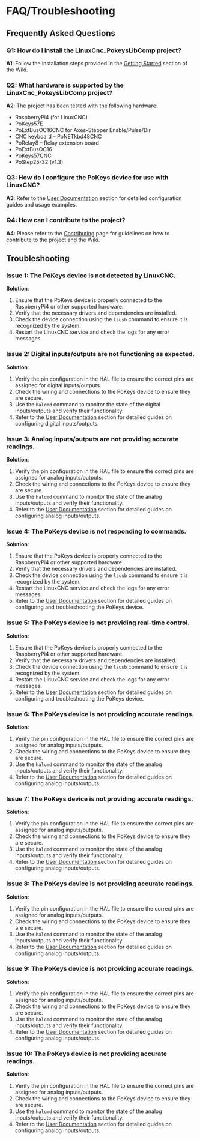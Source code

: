# FAQ/Troubleshooting

## Frequently Asked Questions

### Q1: How do I install the LinuxCnc_PokeysLibComp project?

**A1**: Follow the installation steps provided in the [Getting Started](Getting_Started.md) section of the Wiki.

### Q2: What hardware is supported by the LinuxCnc_PokeysLibComp project?

**A2**: The project has been tested with the following hardware:
- RaspberryPi4 (for LinuxCNC)
- PoKeys57E
- PoExtBusOC16CNC for Axes-Stepper Enable/Pulse/Dir
- CNC keyboard – PoNETkbd48CNC
- PoRelay8 – Relay extension board
- PoExtBusOC16
- PoKeys57CNC
- PoStep25-32 (v1.3)

### Q3: How do I configure the PoKeys device for use with LinuxCNC?

**A3**: Refer to the [User Documentation](User_Documentation.md) section for detailed configuration guides and usage examples.

### Q4: How can I contribute to the project?

**A4**: Please refer to the [Contributing](../CONTRIBUTING.md) page for guidelines on how to contribute to the project and the Wiki.

## Troubleshooting

### Issue 1: The PoKeys device is not detected by LinuxCNC.

**Solution**:
1. Ensure that the PoKeys device is properly connected to the RaspberryPi4 or other supported hardware.
2. Verify that the necessary drivers and dependencies are installed.
3. Check the device connection using the `lsusb` command to ensure it is recognized by the system.
4. Restart the LinuxCNC service and check the logs for any error messages.

### Issue 2: Digital inputs/outputs are not functioning as expected.

**Solution**:
1. Verify the pin configuration in the HAL file to ensure the correct pins are assigned for digital inputs/outputs.
2. Check the wiring and connections to the PoKeys device to ensure they are secure.
3. Use the `halcmd` command to monitor the state of the digital inputs/outputs and verify their functionality.
4. Refer to the [User Documentation](User_Documentation.md) section for detailed guides on configuring digital inputs/outputs.

### Issue 3: Analog inputs/outputs are not providing accurate readings.

**Solution**:
1. Verify the pin configuration in the HAL file to ensure the correct pins are assigned for analog inputs/outputs.
2. Check the wiring and connections to the PoKeys device to ensure they are secure.
3. Use the `halcmd` command to monitor the state of the analog inputs/outputs and verify their functionality.
4. Refer to the [User Documentation](User_Documentation.md) section for detailed guides on configuring analog inputs/outputs.

### Issue 4: The PoKeys device is not responding to commands.

**Solution**:
1. Ensure that the PoKeys device is properly connected to the RaspberryPi4 or other supported hardware.
2. Verify that the necessary drivers and dependencies are installed.
3. Check the device connection using the `lsusb` command to ensure it is recognized by the system.
4. Restart the LinuxCNC service and check the logs for any error messages.
5. Refer to the [User Documentation](User_Documentation.md) section for detailed guides on configuring and troubleshooting the PoKeys device.

### Issue 5: The PoKeys device is not providing real-time control.

**Solution**:
1. Ensure that the PoKeys device is properly connected to the RaspberryPi4 or other supported hardware.
2. Verify that the necessary drivers and dependencies are installed.
3. Check the device connection using the `lsusb` command to ensure it is recognized by the system.
4. Restart the LinuxCNC service and check the logs for any error messages.
5. Refer to the [User Documentation](User_Documentation.md) section for detailed guides on configuring and troubleshooting the PoKeys device.

### Issue 6: The PoKeys device is not providing accurate readings.

**Solution**:
1. Verify the pin configuration in the HAL file to ensure the correct pins are assigned for analog inputs/outputs.
2. Check the wiring and connections to the PoKeys device to ensure they are secure.
3. Use the `halcmd` command to monitor the state of the analog inputs/outputs and verify their functionality.
4. Refer to the [User Documentation](User_Documentation.md) section for detailed guides on configuring analog inputs/outputs.

### Issue 7: The PoKeys device is not providing accurate readings.

**Solution**:
1. Verify the pin configuration in the HAL file to ensure the correct pins are assigned for analog inputs/outputs.
2. Check the wiring and connections to the PoKeys device to ensure they are secure.
3. Use the `halcmd` command to monitor the state of the analog inputs/outputs and verify their functionality.
4. Refer to the [User Documentation](User_Documentation.md) section for detailed guides on configuring analog inputs/outputs.

### Issue 8: The PoKeys device is not providing accurate readings.

**Solution**:
1. Verify the pin configuration in the HAL file to ensure the correct pins are assigned for analog inputs/outputs.
2. Check the wiring and connections to the PoKeys device to ensure they are secure.
3. Use the `halcmd` command to monitor the state of the analog inputs/outputs and verify their functionality.
4. Refer to the [User Documentation](User_Documentation.md) section for detailed guides on configuring analog inputs/outputs.

### Issue 9: The PoKeys device is not providing accurate readings.

**Solution**:
1. Verify the pin configuration in the HAL file to ensure the correct pins are assigned for analog inputs/outputs.
2. Check the wiring and connections to the PoKeys device to ensure they are secure.
3. Use the `halcmd` command to monitor the state of the analog inputs/outputs and verify their functionality.
4. Refer to the [User Documentation](User_Documentation.md) section for detailed guides on configuring analog inputs/outputs.

### Issue 10: The PoKeys device is not providing accurate readings.

**Solution**:
1. Verify the pin configuration in the HAL file to ensure the correct pins are assigned for analog inputs/outputs.
2. Check the wiring and connections to the PoKeys device to ensure they are secure.
3. Use the `halcmd` command to monitor the state of the analog inputs/outputs and verify their functionality.
4. Refer to the [User Documentation](User_Documentation.md) section for detailed guides on configuring analog inputs/outputs.
